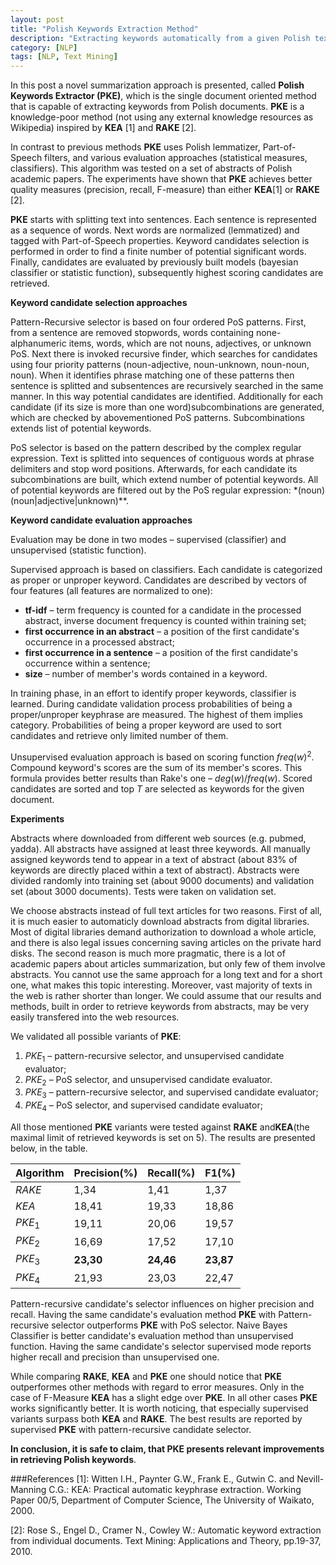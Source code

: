 ```yaml
---
layout: post
title: "Polish Keywords Extraction Method"
description: "Extracting keywords automatically from a given Polish text"
category: [NLP]
tags: [NLP, Text Mining]
---
```


In this post a novel summarization approach is presented, called **Polish Keywords Extractor (PKE)**, which is the single document oriented method that is capable of extracting keywords from Polish documents. **PKE** is a knowledge-poor method (not using any external knowledge resources as Wikipedia) inspired by **KEA** [1] and **RAKE** [2]. 

<!--more-->

In contrast to previous methods **PKE** uses Polish lemmatizer, Part-of-Speech filters, and various evaluation approaches (statistical measures, classifiers). This algorithm was tested on a set of abstracts of Polish academic papers. The experiments have shown that **PKE** achieves better quality measures (precision, recall, F-measure) than either **KEA**[1] or **RAKE** [2].

**PKE** starts with splitting text into sentences. Each sentence is represented as a sequence of words. Next words are normalized (lemmatized) and tagged with Part-of-Speech properties. Keyword candidates selection is performed in order to find a finite number of potential significant words. Finally, candidates are evaluated by previously built models (bayesian classifier or statistic function), subsequently highest scoring candidates are retrieved. 

**Keyword candidate selection approaches**

Pattern-Recursive selector is based on four ordered PoS patterns. First, from a sentence are removed stopwords, words containing none-alphanumeric items, words, which are not nouns, adjectives, or unknown PoS. Next there is invoked recursive finder, which searches for candidates using four priority patterns (noun-adjective, noun-unknown, noun-noun, noun). When it identifies phrase matching one of these patterns then sentence is splitted and subsentences are recursively searched in the same manner. In this way potential candidates are identified. Additionally for each candidate (if its size is more than one word)subcombinations are generated, which are checked by abovementioned PoS patterns. Subcombinations extends list of potential keywords.

PoS selector is based on the pattern described by the complex regular expression. Text is splitted into sequences of contiguous words at phrase delimiters and stop word positions. Afterwards, for each candidate its subcombinations are built, which extend number of potential keywords. All of potential keywords are filtered out by the PoS regular expression: *(noun)(noun|adjective|unknown)**.

**Keyword candidate evaluation approaches**

Evaluation may be done in two modes – supervised (classifier) and unsupervised (statistic function). 
	
Supervised approach is based on classifiers. Each candidate is categorized as proper or unproper keyword. Candidates are described by vectors of four features (all features are normalized to one): 

 - **tf-idf** – term frequency is counted for a candidate in the processed abstract, inverse document frequency is counted within training set;  
 - **first occurrence in an abstract** – a position of the first candidate's occurrence in a processed abstract;  
 - **first occurrence in a sentence** – a position of the first candidate's occurrence within a sentence;  
 - **size** – number of member's words contained in a keyword.

In training phase, in an effort to identify proper keywords, classifier is learned. During candidate validation process probabilities of being a proper/unproper keyphrase are measured. The highest of them implies category. Probabilities of being a proper keyword are used to sort candidates and retrieve only limited number of them.

Unsupervised evaluation approach is based on scoring function $freq(w)^2$. Compound keyword's scores are the sum of its member's scores. This formula provides better results than Rake's one – $deg(w)/freq(w)$. Scored candidates are sorted and top $T$ are selected as keywords for the given document.

**Experiments**

Abstracts where downloaded from different web sources (e.g. pubmed, yadda). All abstracts have assigned at least three keywords. All manually assigned keywords tend to appear in a text of abstract (about 83% of keywords are directly placed within a text of abstract). Abstracts were divided randomly into training set (about 9000 documents) and validation set (about 3000 documents). Tests were taken on validation set.
	
We choose abstracts instead of full text articles for two reasons. First of all, it is much easier to automaticly download abstracts from digital libraries. Most of digital libraries demand authorization to download a whole article, and there is also legal issues concerning saving articles on the private hard disks. The second reason is much more pragmatic, there is a lot of academic papers about articles summarization, but only few of them involve abstracts. You cannot use the same approach for a long text and for a short one, what makes this topic interesting. Moreover, vast majority of texts in the web is rather shorter than longer. We could assume  that our results and methods, built in order to retrieve keywords from abstracts, may be very easily transfered into the web resources.

We validated all possible variants of **PKE**:
 
1. $PKE_1$ – pattern-recursive selector, and unsupervised candidate evaluator;
2. $PKE_2$ – PoS selector, and unsupervised candidate evaluator.
2. $PKE_3$ – pattern-recursive selector, and supervised candidate evaluator;
3. $PKE_4$ – PoS selector, and supervised candidate evaluator;

All those mentioned **PKE** variants were tested against **RAKE** and**KEA**(the maximal limit of retrieved keywords is set on 5). The results are presented below, in the table. 

Algorithm | Precision(%) | Recall(%) | F1(%) 
--- | --- | --- | ---
$RAKE$ | 1,34 | 1,41 | 1,37
$KEA$ | 18,41 | 19,33 | 18,86
$PKE_1$ | 19,11 | 20,06 | 19,57
$PKE_2$ | 16,69 | 17,52 | 17,10
$PKE_3$ | **23,30** | **24,46** | **23,87**
$PKE_4$ | 21,93 | 23,03 | 22,47
 
Pattern-recursive candidate's selector influences on higher precision and recall. Having the same candidate's evaluation method **PKE** with Pattern-recursive selector outperforms **PKE** with PoS selector.  Naive Bayes Classifier is better candidate's evaluation method than unsupervised function. Having the same candidate's selector supervised mode reports higher recall and precision than unsupervised one.  

While comparing **RAKE**, **KEA** and **PKE** one should notice that **PKE** outperformes other methods with regard to error measures. Only in the case of F-Measure **KEA** has a slight edge over **PKE**. In all other cases **PKE** works significantly better. It is worth noticing, that especially supervised variants surpass both **KEA** and **RAKE**. The best results are reported by supervised **PKE** with pattern-recursive candidate selector. 

**In conclusion, it is safe to claim, that **PKE** presents relevant improvements in retrieving Polish keywords**. 

###References
[1]: Witten I.H., Paynter G.W., Frank E., Gutwin C. and Nevill-Manning C.G.: KEA: Practical automatic keyphrase extraction. Working Paper 00/5, Department of Computer Science, The University of Waikato, 2000.

[2]: Rose S., Engel D., Cramer N., Cowley W.: Automatic keyword extraction from individual documents. Text Mining: Applications and Theory, pp.19-37, 2010.